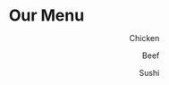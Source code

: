 <!DOCTYPE html>
<html>
<head>
<meta charset="utf-8">
<meta name="viewport" content="width=device-width, initial-scale=1">
<title>Responsive Layout</title>
<style>
/********** Base styles **********/
* {
  box-sizing: border-box;
  box-background-color: black;
  
}
h1 {
  margin-bottom: 15px;
}

/* Simple Responsive Framework. */
.row {
  width: 100%;
}
/********** Large devices only **********/
@media (min-width: 767px) {
  .col-lg-1, .col-lg-2, .col-lg-3 {
    float: left;
    border: 1px solid black;
  }
  .col-lg-1 {
    width: 33.33%;
  }
  .col-lg-2 {
    width: 33.33%;
  }
  .col-lg-3 {
    width: 33.33%;
  }
  
}
/********** Medium devices only **********/
@media (min-width: 768px) and (max-width: 991px) {
  .col-md-1, .col-md-2, .col-md-3 {
    float: left;
    border: 1px solid black;
  }
  .col-md-1 {
    width: 50%;
  }
  .col-md-2 {
    width: 50%;
  }
  .col-md-3 {
    width: 100%;
  }
}
}
/********** Small devices only **********/
@media (max-width: 767px) {
  .col-sm-1, .col-sm-2, .col-sm-3 {
    float: left;
    border: 1px solid black;
  }
  .col-sm-1 {
    width: 100%;
  }
  .col-sm-2 {
    width: 100%;
  }
  .col-sm-3 {
    width: 100%;
  }
}
</style>
</head>
<body>
<h1 style="text-align:center">Our Menu</h1>


<div class="row">
  <div class="col-lg-3 col-md-2 col-sm-1"><p style="text-align:right">Chicken</p></div>
  <div class="col-lg-3 col-md-2 col-sm-1"><p style="text-align:right">Beef</p></div>
  <div class="col-lg-3 col-md-1 col-sm-1"><p style="text-align:right">Sushi</p></div>
</div>


</body>
</html>
